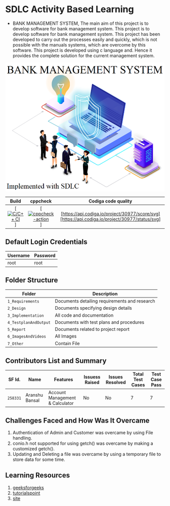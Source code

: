 # SDLC Activity Based Learning
* BANK MANAGEMENT SYSTEM, The main aim of this project is to develop software for bank management system. This project is to develop software for bank management system. This project has been developed to carry out the processes easily and quickly, which is not possible with the manuals systems, which are overcome by this software. This project is developed using c language and. Hence it provides the complete solution for the current management system.

![Banner](https://github.com/Aranshu/C-Bank-Management-System/blob/master/6_ImagesAndVideos/Banner.png?raw=true)

|Build|cppcheck|Codiga code quality|
|:--:|:--:|:--:|
|[[![C/C++ CI](https://github.com/sumit242k/M1_MiniProject_BankManagementSystem/actions/workflows/c-build.yml/badge.svg)](https://github.com/sumit242k/M1_MiniProject_BankManagementSystem/actions/workflows/c-build.yml)]|[[![cppcheck-action](https://github.com/sumit242k/M1_MiniProject_BankManagementSystem/actions/workflows/cppcheck.yml/badge.svg)](https://github.com/sumit242k/M1_MiniProject_BankManagementSystem/actions/workflows/cppcheck.yml)]|[https://api.codiga.io/project/30977/score/svg][https://api.codiga.io/project/30977/status/svg]




## Default Login Credentials
Username             | Password
---------------------|------------------------------------------
root                 | root

## Folder Structure
|Folder               | Description
|---------------------|------------------------------------------
|`1_Requirements`     | Documents detailing requirements and research
|`2_Design`           | Documents specifying design details
|`3_Implementation`   | All code and documentation
|`4_TestplanAndOutput`| Documents with test plans and procedures
|`5_Report`           | Documents related to project report
|`6_ImagesAndVideos`  | All Images
|`7_Other`            | Contain File

## Contributors List and Summary

SF Id. |  Name   |    Features    | Issuess Raised |Issues Resolved|Total Test Cases|Test Case Pass
-------|---------|----------------|----------------|---------------|-------------|--------------
`258331` | Aranshu Bansal  | Account Management & Calculator    | No     | No   | 7   | 7 |     
   

## Challenges Faced and How Was It Overcame

1. Authentication of Admin and Customer was overcame by using File handling.
2. conio.h not supported for using getch() was overcame by making a customized getch().
3. Updating and Deleting a file was overcame by using a temporary file to store data for some time.

## Learning Resources
1. [geeksforgeeks](https://www.geeksforgeeks.org/c-programming-language/)
2. [tutorialspoint](https://www.tutorialspoint.com/cprogramming/index.htm)
3. [site](https://aranshu.github.io/C-Bank-Management-System/)


